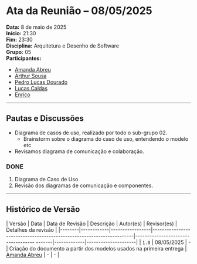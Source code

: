 # Ata da Reunião – 08/05/2025

**Data:** 8 de maio de 2025<br>
**Início:** 21:30<br> 
**Fim:** 23:30<br>
**Disciplina:** Arquitetura e Desenho de Software  
**Grupo:** 05  
**Participantes:**
- [Amanda Abreu](https://github.com/Amandaaaaabreu)
- [Arthur Sousa](https://github.com/arthurrsousa)
- [Pedro Lucas Dourado](https://github.com/211039680@aluno.unb.br)
- [Lucas Caldas](https://github.com/lucascaldasb)
- [Enrico](https://github.com/sidts)

---

## Pautas e Discussões

- Diagrama de casos de uso, realizado por todo o sub-grupo 02.
  - Brainstorm sobre o diagrama do caso de uso, entendendo o modelo etc 
- Revisamos diagrama de comunicação e colaboração.


### DONE

1. Diagrama de Caso de Uso
2. Revisão dos diagramas de comunicação e componentes. 


---

## Histórico de Versão

| Versão | Data       | Data de Revisão | Descrição                                                            | Autor(es)                                 | Revisor(es) | Detalhes da revisão |
|--------|------------|-----------------|----------------------------------------------------------------------|----------------------------------- -------|-------------|---------------------|
| `1.0`  | 08/05/2025 |        -        | Criação do documento a partir dos modelos usados na primeira entrega | [Amanda Abreu](https://github.com/Amandaaaaabreu) | - | - |
